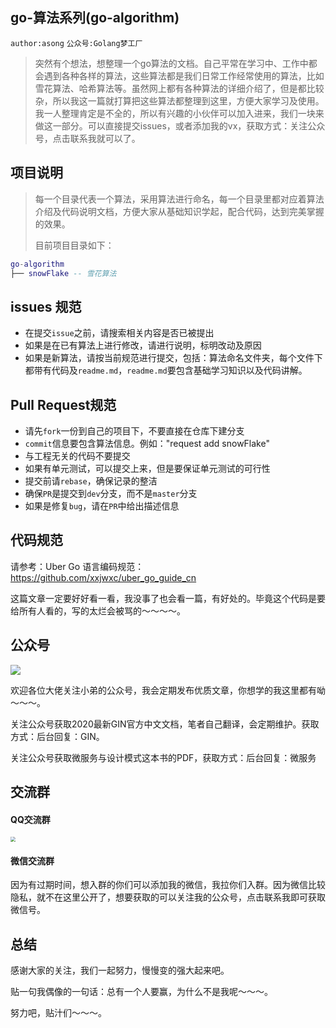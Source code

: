 ## go-算法系列(go-algorithm)

`author:asong` `公众号:Golang梦工厂`

> 突然有个想法，想整理一个go算法的文档。自己平常在学习中、工作中都会遇到各种各样的算法，这些算法都是我们日常工作经常使用的算法，比如雪花算法、哈希算法等。虽然网上都有各种算法的详细介绍了，但是都比较杂，所以我这一篇就打算把这些算法都整理到这里，方便大家学习及使用。我一人整理肯定是不全的，所以有兴趣的小伙伴可以加入进来，我们一块来做这一部分。可以直接提交issues，或者添加我的vx，获取方式：关注公众号，点击联系我就可以了。



## 项目说明

> 每一个目录代表一个算法，采用算法进行命名，每一个目录里都对应着算法介绍及代码说明文档，方便大家从基础知识学起，配合代码，达到完美掌握的效果。
>
> 目前项目目录如下：

```lua
go-algorithm
├── snowFlake -- 雪花算法
```



## issues 规范

- 在提交`issue`之前，请搜索相关内容是否已被提出
- 如果是在已有算法上进行修改，请进行说明，标明改动及原因
- 如果是新算法，请按当前规范进行提交，包括：算法命名文件夹，每个文件下都带有代码及`readme.md`，`readme.md`要包含基础学习知识以及代码讲解。

## Pull Request规范

- 请先`fork`一份到自己的项目下，不要直接在仓库下建分支
- `commit`信息要包含算法信息。例如："request add snowFlake"
- 与工程无关的代码不要提交
- 如果有单元测试，可以提交上来，但是要保证单元测试的可行性
- 提交前请`rebase`，确保记录的整洁
- 确保`PR`是提交到`dev`分支，而不是`master`分支
- 如果是修复`bug`，请在`PR`中给出描述信息



## 代码规范

请参考：Uber Go 语言编码规范：https://github.com/xxjwxc/uber_go_guide_cn

这篇文章一定要好好看一看，我没事了也会看一篇，有好处的。毕竟这个代码是要给所有人看的，写的太烂会被骂的～～～～。



## 公众号

![](https://song-oss.oss-cn-beijing.aliyuncs.com/wx/qrcode_for_gh_efed4775ba73_258.jpg)



欢迎各位大佬关注小弟的公众号，我会定期发布优质文章，你想学的我这里都有呦～～～。

关注公众号获取2020最新GIN官方中文文档，笔者自己翻译，会定期维护。获取方式：后台回复：GIN。

关注公众号获取微服务与设计模式这本书的PDF，获取方式：后台回复：微服务



## 交流群

#### QQ交流群

<img src="https://song-oss.oss-cn-beijing.aliyuncs.com/wx/WechatIMG1094.jpeg" style="zoom:50%;" />



#### 微信交流群

因为有过期时间，想入群的你们可以添加我的微信，我拉你们入群。因为微信比较隐私，就不在这里公开了，想要获取的可以关注我的公众号，点击联系我即可获取微信号。



## 总结

感谢大家的关注，我们一起努力，慢慢变的强大起来吧。

贴一句我偶像的一句话：总有一个人要赢，为什么不是我呢～～～。

努力吧，贴汁们～～～。

